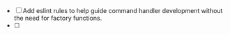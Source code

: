 - [ ] Add eslint rules to help guide command handler development without the
      need for factory functions.
- [ ]

